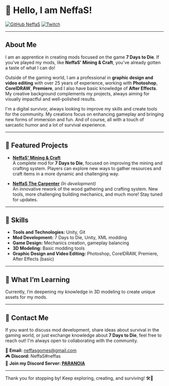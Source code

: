 # 👋 Hello, I am NeffaS!

[![GitHub NeffaS](https://img.shields.io/github/followers/NeffaS?label=follow&style=social)](https://github.com/oNeffaS)
[![Twitch](https://img.shields.io/twitch/status/NeffaS?style=social)](https://www.twitch.tv/o_neffas)

---

## About Me
I am an apprentice in creating mods focused on the game **7 Days to Die**. If you've played my mods, like **NeffaS' Mining & Craft**, you've already gotten a taste of what I can do!

Outside of the gaming world, I am a professional in **graphic design and video editing** with over 25 years of experience, working with **Photoshop**, **CorelDRAW**, **Premiere**, and I also have basic knowledge of **After Effects**. My creative background complements my projects, always aiming for visually impactful and well-polished results.

I'm a digital survivor, always looking to improve my skills and create tools for the community. My creations focus on enhancing gameplay and bringing new forms of immersion and fun. And of course, all with a touch of sarcastic humor and a lot of survival experience.

---

## 🚧 Featured Projects

- **[NeffaS' Mining & Craft](https://github.com/oNeffaS/NeffaS-Mining-n-Craft)**  
  A complete mod for **7 Days to Die**, focused on improving the mining and crafting system. Players can explore new ways to gather resources and craft items in a more dynamic and challenging way.

- **[NeffaS The Carpenter](https://github.com/oNeffaS/NeffaS-The-Carpenter)** *(In development)*  
  An innovative rework of the wood gathering and crafting system. New tools, more challenging building mechanics, and much more! Stay tuned for updates.

---

## 🔧 Skills

- **Tools and Technologies:** Unity, Git
- **Mod Development:** 7 Days to Die, Unity, XML modding
- **Game Design:** Mechanics creation, gameplay balancing
- **3D Modeling:** Basic modding tools
- **Graphic Design and Video Editing:** Photoshop, CorelDRAW, Premiere, After Effects (basic)

---

## 🌱 What I’m Learning

Currently, I’m deepening my knowledge in 3D modeling to create unique assets for my mods.

---

## 💬 Contact Me

If you want to discuss mod development, share ideas about survival in the gaming world, or just exchange knowledge about **7 Days to Die**, feel free to reach out! I'm always open to collaborating with the community.

📧 **Email:** neffasgomes@gmail.com  
🎮 **Discord:** NeffaS#neffas  
🔗 **Join my Discord Server: [PARANOIA](https://discord.gg/WEfsx3XAY7)**

---

Thank you for stopping by! Keep exploring, creating, and surviving! 🛠️🌲
